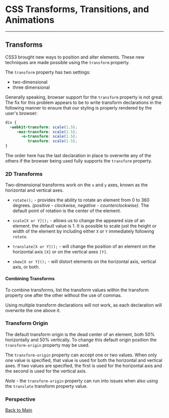 # CSS Transforms, Transitions, and Animations

---

## Transforms

CSS3 brought new ways to position and alter elements. These new techniques are made possible using the `transform` property.

The `transform` property has two settings:

- two-dimensional
- three dimensional

Generally speaking, browser support for the `transform` property is not great. The fix for this problem appears to be to write transform declarations in the following manner to ensure that our styling is properly rendered by the user's browser:

```CSS
div {
  -webkit-transform: scale(1.5);
     -moz-transform: scale(1.5);
       -o-transform: scale(1.5);
          transform: scale(1.5);
}
```

The order here has the last declaration in place to overwrite any of the others if the browser being used fully supports the `transform` property.

### 2D Transforms

Two-dimensional transforms work on the `x` and `y` axes, known as the horizontal and vertical axes.

- `rotate();` - provides the ability to rotate an element from 0 to 360 degrees. _(positive - clockwise, negative - counterclockwise)_. The default point of rotation is the center of the element.

- `scale[X or Y]();` - allows us to change the appeared size of an element. the default value is 1. It is possible to scale just the height or width of the element by including either `X` or `Y` immediately following `rotate`.

- `translate[X or Y]();` - will change the position of an element on the horizontal axis `[X]` or on the vertical axes `[Y]`.

- `skew[X or Y]();` - will distort elements on the horizontal axis, vertical axis, or both.

#### Combining Transforms

To combine transforms, list the transform values within the transform property one after the other without the use of commas.

Using multiple transform declarations will not work, as each declaration will overwrite the one above it.

### Transform Origin

The default transform origin is the dead center of an element, both 50% horizontally and 50% vertically. To change this default origin position the `transform-origin` property may be used.

The `transform-origin` property can accept one or two values. When only one value is specified, that value is used for both the horizontal and vertical axes. If two values are specified, the first is used for the horizontal axis and the second is used for the vertical axis.

_Note_ - the `transform-origin` property can run into issues when also using the `translate` transform property value.

### Perspective

[Back to Main](README.md)
